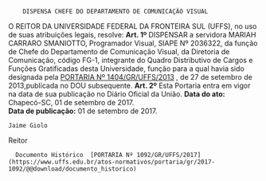         DISPENSA CHEFE DO DEPARTAMENTO DE COMUNICAÇÃO VISUAL  

 O REITOR DA UNIVERSIDADE FEDERAL DA FRONTEIRA SUL (UFFS), no uso de suas atribuições legais, resolve:   **Art. 1º** DISPENSAR a servidora MARIAH CARRARO SMANIOTTO, Programador Visual, SIAPE Nº 2036322, da função de Chefe do Departamento de Comunicação Visual, da Diretoria de Comunicação, código FG-1, integrante do Quadro Distributivo de Cargos e Funções Gratificadas desta Universidade, função para a qual havia sido designada pela [PORTARIA Nº 1404/GR/UFFS/2013](https://www.uffs.edu.br/atos-normativos/portaria/gr/2013-1404)  , de 27 de setembro de 2013,publicada no DOU subsequente.   **Art. 2º** Esta Portaria entra em vigor na data de sua publicação no Diário Oficial da União.      **Data do ato:** Chapecó-SC, 01 de setembro de 2017.   
 **Data de publicação:**  01 de setembro de 2017. 

    Jaime Giolo   
 Reitor 

      Documento Histórico  [PORTARIA Nº 1092/GR/UFFS/2017](https://www.uffs.edu.br/atos-normativos/portaria/gr/2017-1092/@@download/documento_historico)     
      